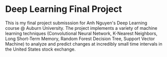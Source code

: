 # Deep Learning Final Project
This is my final project submisssion for Anh Nguyen's Deep Learning course @ Auburn University. The project implements a variety of machine learning techniques 
(Convolutional Neural Network, K-Nearest Neighbors, Long Short-Term Memory, Random Forest Decision Tree, Support Vector Machine) to analyze and predict changes at 
incredibly small time intervals in the United States stock exchange.
